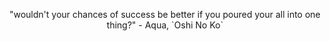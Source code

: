 <p align="center">
 "wouldn't your chances of success be better if you poured your all into one thing?" - Aqua, `Oshi No Ko`
</p>

